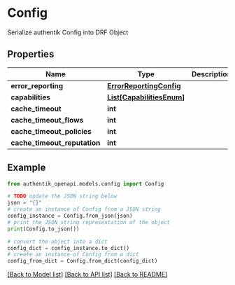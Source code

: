# Config

Serialize authentik Config into DRF Object

## Properties

Name | Type | Description | Notes
------------ | ------------- | ------------- | -------------
**error_reporting** | [**ErrorReportingConfig**](ErrorReportingConfig.md) |  | 
**capabilities** | [**List[CapabilitiesEnum]**](CapabilitiesEnum.md) |  | 
**cache_timeout** | **int** |  | 
**cache_timeout_flows** | **int** |  | 
**cache_timeout_policies** | **int** |  | 
**cache_timeout_reputation** | **int** |  | 

## Example

```python
from authentik_openapi.models.config import Config

# TODO update the JSON string below
json = "{}"
# create an instance of Config from a JSON string
config_instance = Config.from_json(json)
# print the JSON string representation of the object
print(Config.to_json())

# convert the object into a dict
config_dict = config_instance.to_dict()
# create an instance of Config from a dict
config_from_dict = Config.from_dict(config_dict)
```
[[Back to Model list]](../README.md#documentation-for-models) [[Back to API list]](../README.md#documentation-for-api-endpoints) [[Back to README]](../README.md)


